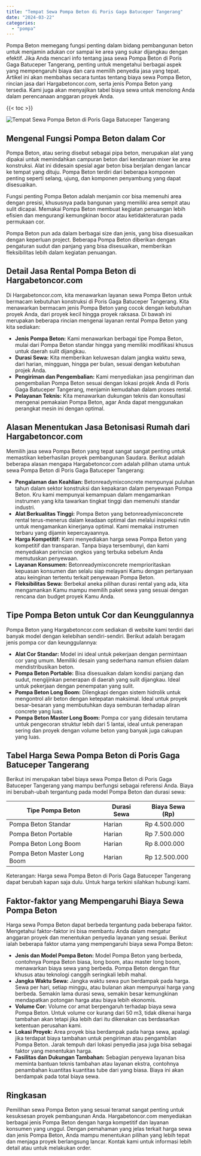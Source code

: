 ```yaml
---
title: "Tempat Sewa Pompa Beton di Poris Gaga Batuceper Tangerang"
date: "2024-03-22"
categories: 
  - "pompa"
---
```




Pompa Beton memegang fungsi penting dalam bidang pembangunan beton untuk menjamin adukan cor sampai ke area yang sukar dijangkau dengan efektif. Jika Anda mencari info tentang jasa sewa Pompa Beton di Poris Gaga Batuceper Tangerang, penting untuk mengetahui berbagai aspek yang mempengaruhi biaya dan cara memilih penyedia jasa yang tepat. Artikel ini akan membahas secara tuntas tentang biaya sewa Pompa Beton, rincian jasa dari Hargabetoncor.com, serta jenis Pompa Beton yang tersedia. Kami juga akan menyajikan tabel biaya sewa untuk menolong Anda dalam perencanaan anggaran proyek Anda.

{{< toc >}}

![Tempat Sewa Pompa Beton di Poris Gaga Batuceper Tangerang](https://hargareadymixid.github.io/pompa/concrete-pump%20(7).png)

## Mengenal Fungsi Pompa Beton dalam Cor

Pompa Beton, atau sering disebut sebagai pipa beton, merupakan alat yang dipakai untuk memindahkan campuran beton dari kendaraan mixer ke area konstruksi. Alat ini didesain spesial agar beton bisa berjalan dengan lancar ke tempat yang dituju. Pompa Beton terdiri dari beberapa komponen penting seperti selang, ujung, dan komponen penyambung yang dapat disesuaikan.

Fungsi penting Pompa Beton adalah menjamin cor bisa memenuhi area dengan presisi, khususnya pada bangunan yang memiliki area sempit atau sulit dicapai. Memakai Pompa Beton membuat kegiatan penuangan lebih efisien dan mengurangi kemungkinan bocor atau ketidakteraturan pada permukaan cor.

Pompa Beton pun ada dalam berbagai size dan jenis, yang bisa disesuaikan dengan keperluan project. Beberapa Pompa Beton diberikan dengan pengaturan sudut dan panjang yang bisa disesuaikan, memberikan fleksibilitas lebih dalam kegiatan penuangan.

## Detail Jasa Rental Pompa Beton di Hargabetoncor.com

Di Hargabetoncor.com, kita menawarkan layanan sewa Pompa Beton untuk bermacam kebutuhan konstruksi di Poris Gaga Batuceper Tangerang. Kita menawarkan bermacam jenis Pompa Beton yang cocok dengan kebutuhan proyek Anda, dari proyek kecil hingga proyek raksasa. Di bawah ini merupakan beberapa rincian mengenai layanan rental Pompa Beton yang kita sediakan:

- **Jenis Pompa Beton:** Kami menawarkan berbagai tipe Pompa Beton, mulai dari Pompa Beton standar hingga yang memiliki modifikasi khusus untuk daerah sulit dijangkau.
- **Durasi Sewa:** Kita memberikan keluwesan dalam jangka waktu sewa, dari harian, mingguan, hingga per bulan, sesuai dengan kebutuhan projek Anda.
- **Pengiriman dan Pengembalian:** Kami menyediakan jasa pengiriman dan pengembalian Pompa Beton sesuai dengan lokasi projek Anda di Poris Gaga Batuceper Tangerang, menjamin kemudahan dalam proses rental.
- **Pelayanan Teknis:** Kita menawarkan dukungan teknis dan konsultasi mengenai pemakaian Pompa Beton, agar Anda dapat menggunakan perangkat mesin ini dengan optimal.

## Alasan Menentukan Jasa Betonisasi Rumah dari Hargabetoncor.com

Memilih jasa sewa Pompa Beton yang tepat sangat sangat penting untuk memastikan keberhasilan proyek pembangunan Saudara. Berikut adalah beberapa alasan mengapa Hargabetoncor.com adalah pilihan utama untuk sewa Pompa Beton di Poris Gaga Batuceper Tangerang:

- **Pengalaman dan Keahlian:** Betonreadymixconcrete mempunyai puluhan tahun dalam sektor konstruksi dan kepakaran dalam penyewaan Pompa Beton. Kru kami mempunyai kemampuan dalam mengamankan instrumen yang kita tawarkan tingkat tinggi dan memenuhi standar industri.
- **Alat Berkualitas Tinggi:** Pompa Beton yang betonreadymixconcrete rental terus-menerus dalam keadaan optimal dan melalui inspeksi rutin untuk mengamankan kinerjanya optimal. Kami memakai instrumen terbaru yang dijamin kepercayaannya.
- **Harga Kompetitif:** Kami menyediakan harga sewa Pompa Beton yang kompetitif dan transparan. Tanpa biaya tersembunyi, dan kami menyediakan perincian ongkos yang terbuka sebelum Anda memutuskan penyewaan.
- **Layanan Konsumen:** Betonreadymixconcrete memprioritaskan kepuasan konsumen dan selalu siap melayani Kamu dengan pertanyaan atau keinginan tertentu terkait penyewaan Pompa Beton.
- **Fleksibilitas Sewa:** Berbekal aneka pilihan durasi rental yang ada, kita mengamankan Kamu mampu memilih paket sewa yang sesuai dengan rencana dan budget proyek Kamu Anda.

## Tipe Pompa Beton untuk Cor dan Keunggulannya

Pompa Beton yang Hargabetoncor.com sediakan di website kami terdiri dari banyak model dengan kelebihan sendiri-sendiri. Berikut adalah beragam jenis pompa cor dan keunggulannya:

- **Alat Cor Standar:** Model ini ideal untuk pekerjaan dengan permintaan cor yang umum. Memiliki desain yang sederhana namun efisien dalam mendistribusikan beton.
- **Pompa Beton Portable:** Bisa disesuaikan dalam kondisi panjang dan sudut, mengijinkan penerapan di daerah yang sulit dijangkau. Ideal untuk pekerjaan dengan penempatan yang sulit.
- **Pompa Beton Long Boom:** Dilengkapi dengan sistem hidrolik untuk mengontrol alir beton dengan ketepatan maksimal. Ideal untuk proyek besar-besaran yang membutuhkan daya semburan terhadap aliran concrete yang luas.
- **Pompa Beton Master Long Boom:** Pompa cor yang didesain terutama untuk pengecoran struktur lebih dari 5 lantai, ideal untuk penerapan sering dan proyek dengan volume beton yang banyak juga cakupan yang luas.

## Tabel Harga Sewa Pompa Beton di Poris Gaga Batuceper Tangerang

Berikut ini merupakan tabel biaya sewa Pompa Beton di Poris Gaga Batuceper Tangerang yang mampu berfungsi sebagai referensi Anda. Biaya ini berubah-ubah tergantung pada model Pompa Beton dan durasi sewa:

| Tipe Pompa Beton | Durasi Sewa | Biaya Sewa (Rp) |
| --- | --- | --- |
| Pompa Beton Standar | Harian | Rp 4.500.000 |
| Pompa Beton Portable | Harian | Rp 7.500.000 |
| Pompa Beton Long Boom | Harian | Rp 8.000.000 |
| Pompa Beton Master Long Boom | Harian | Rp 12.500.000 |

Keterangan: Harga sewa Pompa Beton di Poris Gaga Batuceper Tangerang dapat berubah kapan saja dulu. Untuk harga terkini silahkan hubungi kami.

## Faktor-faktor yang Mempengaruhi Biaya Sewa Pompa Beton

Harga sewa Pompa Beton dapat berbeda tergantung pada beberapa faktor. Mengetahui faktor-faktor ini bisa membantu Anda dalam mengatur anggaran proyek dan menentukan penyedia layanan yang sesuai. Berikut ialah beberapa faktor utama yang mempengaruhi biaya sewa Pompa Beton:

- **Jenis dan Model Pompa Beton:** Model Pompa Beton yang berbeda, contohnya Pompa Beton biasa, long boom, atau master long boom, menawarkan biaya sewa yang berbeda. Pompa Beton dengan fitur khusus atau teknologi canggih seringkali lebih mahal.
- **Jangka Waktu Sewa:** Jangka waktu sewa pun berdampak pada harga. Sewa per hari, setiap minggu, atau bulanan akan mempunyai harga yang berbeda. Semakin lama durasi sewa, semakin besar kemungkinan mendapatkan potongan harga atau biaya lebih ekonomis.
- **Volume Cor:** Volume cor amat berpengaruh terhadap biaya sewa Pompa Beton. Untuk volume cor kurang dari 50 m3, tidak dikenai harga tambahan akan tetapi jika lebih dari itu dikenakan cas berdasarkan ketentuan perusahan kami.
- **Lokasi Proyek:** Area proyek bisa berdampak pada harga sewa, apalagi jika terdapat biaya tambahan untuk pengiriman atau pengambilan Pompa Beton. Jarak tempuh dari lokasi penyedia jasa juga bisa sebagai faktor yang menentukan harga.
- **Fasilitas dan Dukungan Tambahan:** Sebagian penyewa layanan bisa meminta bantuan teknis tambahan atau layanan ekstra, contohnya penambahan kuantitas kuantitas tube dari yang biasa. Biaya ini akan berdampak pada total biaya sewa.

## Ringkasan

Pemilihan sewa Pompa Beton yang sesuai teramat sangat penting untuk kesuksesan proyek pembangunan Anda. Hargabetoncor.com menyediakan berbagai jenis Pompa Beton dengan harga kompetitif dan layanan konsumen yang unggul. Dengan pemahaman yang jelas terkait harga sewa dan jenis Pompa Beton, Anda mampu menentukan pilihan yang lebih tepat dan menjaga proyek berlangsung lancar. Kontak kami untuk informasi lebih detail atau untuk melakukan order.

